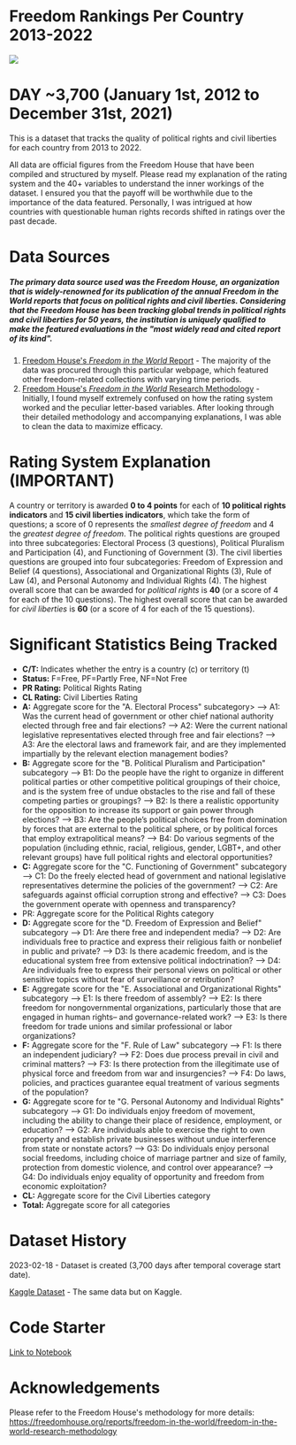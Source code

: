 # Freedom Rankings Per Country 2013-2022

![](https://www.googleapis.com/download/storage/v1/b/kaggle-user-content/o/inbox%2F12064410%2F2520af6c71c8c2eb7b37af614ccc0ce0%2Ffreedom%20global%20flag.png?generation=1676790229329887&alt=media)

# DAY ~3,700 (January 1st, 2012 to December 31st, 2021)
This is a dataset that tracks the quality of political rights and civil liberties for each country from 2013 to 2022. 

All data are official figures from the Freedom House that have been compiled and structured by myself. Please read my explanation of the rating system and the 40+ variables to understand the inner workings of the dataset. I ensured you that the payoff will be worthwhile due to the importance of the data featured. Personally, I was intrigued at how countries with questionable human rights records shifted in ratings over the past decade.

# Data Sources
##### The primary data source used was the **Freedom House**, an organization that is widely-renowned for its publication of the annual *Freedom in the World* reports that focus on political rights and civil liberties. Considering that the Freedom House has been tracking global trends in political rights and civil liberties for 50 years, the institution is uniquely qualified to make the featured evaluations in the "most widely read and cited report of its kind". 

1. [Freedom House's *Freedom in the World* Report](https://freedomhouse.org/report/freedom-world) - The majority of the data was procured through this particular webpage, which featured other freedom-related collections with varying time periods. 
2. [Freedom House's *Freedom in the World* Research Methodology](https://freedomhouse.org/reports/freedom-world/freedom-world-research-methodology) - Initially, I found myself extremely confused on how the rating system worked and the peculiar letter-based variables. After looking through their detailed methodology and accompanying explanations, I was able to clean the data to maximize efficacy.

# Rating System Explanation (IMPORTANT)
A country or territory is awarded **0 to 4 points** for each of **10 political rights indicators** and **15 civil liberties indicators**, which take the form of questions; a score of 0 represents the *smallest degree of freedom* and 4 the *greatest degree of freedom*. The political rights questions are grouped into three subcategories: Electoral Process (3 questions), Political Pluralism and Participation (4), and Functioning of Government (3). The civil liberties questions are grouped into four subcategories: Freedom of Expression and Belief (4 questions), Associational and Organizational Rights (3), Rule of Law (4), and Personal Autonomy and Individual Rights (4). The highest overall score that can be awarded for *political rights* is **40** (or a score of 4 for each of the 10 questions). The highest overall score that can be awarded for *civil liberties* is **60** (or a score of 4 for each of the 15 questions).

# Significant Statistics Being Tracked
- **C/T:** Indicates whether the entry is a country (c) or territory (t)
- **Status:** F=Free, PF=Partly Free, NF=Not Free
- **PR Rating:** Political Rights Rating
- **CL Rating:** Civil Liberties Rating
- **A:** Aggregate score for the "A. Electoral Process" subcategory&gt;
--&gt; A1: Was the current head of government or other chief national authority elected through free and fair elections?
--&gt; A2: Were the current national legislative representatives elected through free and fair elections?
--&gt; A3: Are the electoral laws and framework fair, and are they implemented impartially by the relevant election management bodies?
- **B:** Aggregate score for the "B. Political Pluralism and Participation" subcategory
--&gt; B1: Do the people have the right to organize in different political parties or other competitive political groupings of their choice, and is the system free of undue obstacles to the rise and fall of these competing parties or groupings?
--&gt; B2: Is there a realistic opportunity for the opposition to increase its support or gain power through elections?
--&gt; B3: Are the people’s political choices free from domination by forces that are external to the political sphere, or by political forces that employ extrapolitical means?
--&gt; B4: Do various segments of the population (including ethnic, racial, religious, gender, LGBT+, and other relevant groups) have full political rights and electoral opportunities?
- **C:** Aggregate score for the "C. Functioning of Government" subcategory
--&gt; C1: Do the freely elected head of government and national legislative representatives determine the policies of the government?
--&gt; C2: Are safeguards against official corruption strong and effective?
--&gt; C3: Does the government operate with openness and transparency?
- PR: Aggregate score for the Political Rights category
- **D:** Aggregate score for the "D. Freedom of Expression and Belief" subcategory
--&gt; D1: Are there free and independent media?
--&gt; D2: Are individuals free to practice and express their religious faith or nonbelief in public and private?
--&gt; D3: Is there academic freedom, and is the educational system free from extensive political indoctrination?
--&gt; D4: Are individuals free to express their personal views on political or other sensitive topics without fear of surveillance or retribution?
- **E:** Aggregate score for the "E. Associational and Organizational Rights" subcategory
--&gt; E1: Is there freedom of assembly?
--&gt; E2: Is there freedom for nongovernmental organizations, particularly those that are engaged in human rights– and governance-related work?
--&gt; E3: Is there freedom for trade unions and similar professional or labor organizations?
- **F:** Aggregate score for the "F. Rule of Law" subcategory
--&gt; F1: Is there an independent judiciary?
--&gt; F2: Does due process prevail in civil and criminal matters?
--&gt; F3: Is there protection from the illegitimate use of physical force and freedom from war and insurgencies?
--&gt; F4: Do laws, policies, and practices guarantee equal treatment of various segments of the population?
- **G:** Aggregate score for te "G. Personal Autonomy and Individual Rights" subcategory
--&gt; G1: Do individuals enjoy freedom of movement, including the ability to change their place of residence, employment, or education?
--&gt; G2: Are individuals able to exercise the right to own property and establish private businesses without undue interference from state or nonstate actors?
--&gt; G3: Do individuals enjoy personal social freedoms, including choice of marriage partner and size of family, protection from domestic violence, and control over appearance?
--&gt; G4: Do individuals enjoy equality of opportunity and freedom from economic exploitation?
- **CL:** Aggregate score for the Civil Liberties category
- **Total:** Aggregate score for all categories

# Dataset History
2023-02-18 - Dataset is created (3,700 days after temporal coverage start date).

[Kaggle Dataset](https://www.kaggle.com/datasets/justin2028/freedom-in-the-world-2013-2022) - The same data but on Kaggle.

# Code Starter
[Link to Notebook](https://www.kaggle.com/code/justin2028/global-freedom-rankings-2013-2022-code-starter)

# Acknowledgements
Please refer to the Freedom House's methodology for more details: https://freedomhouse.org/reports/freedom-in-the-world/freedom-in-the-world-research-methodology
